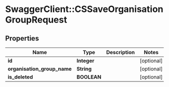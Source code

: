 # SwaggerClient::CSSaveOrganisationGroupRequest

## Properties
Name | Type | Description | Notes
------------ | ------------- | ------------- | -------------
**id** | **Integer** |  | [optional] 
**organisation_group_name** | **String** |  | [optional] 
**is_deleted** | **BOOLEAN** |  | [optional] 


